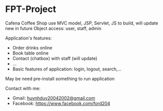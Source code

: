 # FPT-Project

Cafena Coffee Shop use MVC model, JSP, Servlet, JS to build, will update new in future
Object access: user, staff, admin

Application's features:
  + Order drinks online
  + Book table online
  + Contact (chatbox) with staff (will update)
  + ...
  + Basic features of application: login, logout, search,...
 
 May be need pre-install something to run application
 
 Contact with me:
  + Gmail: huynhduy20042002@gmail.com 
  + Facebook: https://www.facebook.com/ford204
  
